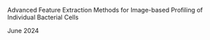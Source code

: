 <b2> Advanced Feature Extraction Methods for
Image-based Profiling of Individual Bacterial Cells 

June 2024
